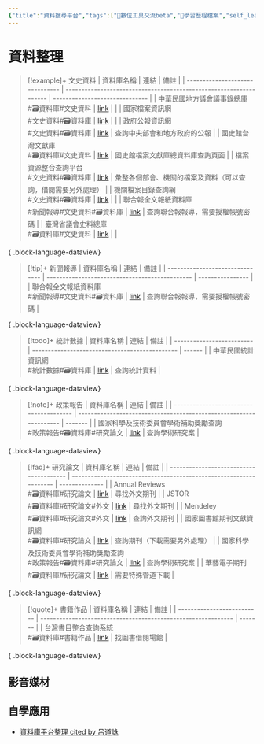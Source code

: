 ```yaml
---
{"title":"資料搜尋平台","tags":["📝數位工具交流beta","🎯學習歷程檔案","self_learing"],"dg-publish":true,"mindmap-plugin":"basic","aliases":["資料搜尋平台"],"permalink":"/交流/06-2025-One Piece/data-search-platform/","dgPassFrontmatter":true,"created":"2025-05-27T00:05:10.000+08:00","updated":"2025-05-30T05:30:48.871+08:00"}
---
```





# 資料整理




> [!example]+ 文史資料
>  | 資料庫名稱                           | 連結                                                                 | 備註                             |
> | ------------------------------- | ------------------------------------------------------------------ | ------------------------------ |
> | 中華民國地方議會議事錄總庫<br>#🗃️資料庫#文史資料   | [link](https://journal.th.gov.tw)                                  |                                |
> | 國家檔案資訊網<br>#文史資料#🗃️資料庫         | [link](https://aa.archives.gov.tw/Home/Index)                      |                                |
> | 政府公報資訊網<br>#文史資料#🗃️資料庫         | [link](https://gaz.ncl.edu.tw/index.jsp)                           | 查詢中央部會和地方政府的公報                 |
> | 國史館台灣文獻庫<br>#🗃️資料庫#文史資料        | [link](https://www.th.gov.tw/new_site/01archives/01file_archives/) | 國史館檔案文獻庫總資料庫查詢頁面               |
> | 檔案資源整合查詢平台<br>#文史資料#🗃️資料庫      | [link](https://across.archives.gov.tw/naahyint/search.jsp)         | 彙整各個部會、機關的檔案及資料（可以查詢，借閱需要另外處理） |
> | 機關檔案目錄查詢網<br>#文史資料#🗃️資料庫       | [link](https://near.archives.gov.tw/home)                          |                                |
> | 聯合報全文報紙資料庫<br>#新聞報導#文史資料#🗃️資料庫 | [link](https://udndata.com/ndapp/Index?cp=udn)                     | 查詢聯合報報導，需要授權帳號密碼               |
> | 臺灣省議會史料總庫<br>#🗃️資料庫#文史資料       | [link](https://drtpa.th.gov.tw)                                    |                                |
> 
{ .block-language-dataview}



> [!tip]+ 新聞報導
>  | 資料庫名稱                           | 連結                                             | 備註               |
> | ------------------------------- | ---------------------------------------------- | ---------------- |
> | 聯合報全文報紙資料庫<br>#新聞報導#文史資料#🗃️資料庫 | [link](https://udndata.com/ndapp/Index?cp=udn) | 查詢聯合報報導，需要授權帳號密碼 |
> 
{ .block-language-dataview}




> [!todo]+ 統計數據
>  | 資料庫名稱                     | 連結                                             | 備註     |
> | ------------------------- | ---------------------------------------------- | ------ |
> | 中華民國統計資訊網<br>#統計數據#🗃️資料庫 | [link](https://www.stat.gov.tw/cl.aspx?n=3562) | 查詢統計資料 |
> 
{ .block-language-dataview}



> [!note]+ 政策報告
>  | 資料庫名稱                                   | 連結                                                                 | 備註      |
> | --------------------------------------- | ------------------------------------------------------------------ | ------- |
> | 國家科學及技術委員會學術補助獎勵查詢<br>#政策報告#🗃️資料庫#研究論文 | [link](https://wsts.nstc.gov.tw/STSWeb/Award/AwardMultiQuery.aspx) | 查詢學術研究案 |
> 
{ .block-language-dataview}



> [!faq]+ 研究論文
>  | 資料庫名稱                                   | 連結                                                                 | 備註             |
> | --------------------------------------- | ------------------------------------------------------------------ | -------------- |
> | Annual Reviews<br>#🗃️資料庫#研究論文          | [link](https://www.annualreviews.org/)                             | 尋找外文期刊         |
> | JSTOR<br>#🗃️資料庫#研究論文#外文                | [link](https://www.jstor.org)                                      | 尋找外文期刊         |
> | Mendeley<br>#🗃️資料庫#研究論文#外文             | [link](https://www.mendeley.com/search/)                           | 查詢外文期刊         |
> | 國家圖書館期刊文獻資訊網<br>#🗃️資料庫#研究論文            | [link](https://tpl.ncl.edu.tw/NclService/)                         | 查詢期刊（下載需要另外處理） |
> | 國家科學及技術委員會學術補助獎勵查詢<br>#政策報告#🗃️資料庫#研究論文 | [link](https://wsts.nstc.gov.tw/STSWeb/Award/AwardMultiQuery.aspx) | 查詢學術研究案        |
> | 華藝電子期刊<br>#🗃️資料庫#研究論文                  | [link](https://www.airitilibrary.com/)                             | 需要特殊管道下載       |
> 
{ .block-language-dataview}




> [!quote]+ 書籍作品
>  | 資料庫名稱                      | 連結                                                            | 備註      |
> | -------------------------- | ------------------------------------------------------------- | ------- |
> | 台灣書目整合查詢系統<br>#🗃️資料庫#書籍作品 | [link](https://metadata.ncl.edu.tw/blstkmc/blstkm#tudorkmtop) | 找圖書借閱場館 |
> 
{ .block-language-dataview}

## 影音媒材

## 自學應用


 - [資料庫平台整理 cited by 呂道詠](https://www.notion.so/112cba3fd06144febf4aa09f32e51f56)
